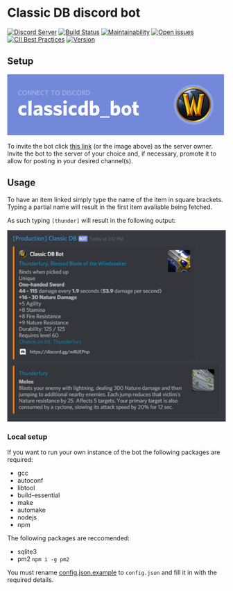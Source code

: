 # Classic DB discord bot

[![Discord Server](https://img.shields.io/discord/572880907682447380%20.svg?logo=discord)](https://discord.gg/38wH62F)
[![Build Status](https://travis-ci.org/Kruhlmann/classicdb_bot.svg?branch=master)](https://travis-ci.org/Kruhlmann/classicdb_bot)
[![Maintainability](https://api.codeclimate.com/v1/badges/31ac58008a241939aee1/maintainability)](https://codeclimate.com/github/Kruhlmann/classicdb_bot/maintainability)
[![Open issues](https://img.shields.io/github/issues-raw/Kruhlmann/classicdb_bot.svg?style=flat)](https://github.com/Kruhlmann/classicdb_bot/issues)
[![CII Best Practices](https://bestpractices.coreinfrastructure.org/projects/2579/badge)](https://bestpractices.coreinfrastructure.org/projects/2579)
[![Version](https://img.shields.io/github/package-json/v/Kruhlmann/classicdb_bot.svg)](package.json)

## Setup

[![Connect to discord](connect.png)](https://discordapp.com/oauth2/authorize?client_id=545640068056875048&scope=bot&permissions=0)

To invite the bot click [this link](https://discordapp.com/oauth2/authorize?client_id=545640068056875048&scope=bot&permissions=0) (or the image above) as the server owner. Invite the bot to the server of your choice and, if necessary, promote it to allow for posting in your desired channel(s).

## Usage

To have an item linked simply type the name of the item in square brackets.
Typing a partial name will result in the first item avaliable being fetched.

As such typing `[thunder]` will result in the following output:

![Output showcase](showcase.png)

### Local setup

If you want to run your own instance of the bot the following packages are required:

* gcc
* autoconf
* libtool
* build-essential
* make
* automake
* nodejs
* npm

The following packages are reccomended:

* sqlite3
* pm2 `npm i -g pm2`

You must rename [config.json.example](config.json.example) to `config.json` and fill it in with the required details.
